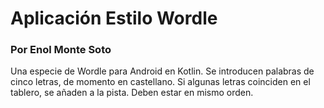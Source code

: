 # Aplicación Estilo Wordle
### Por Enol Monte Soto
Una especie de Wordle para Android en Kotlin. Se introducen palabras de cinco letras, de momento en castellano. Si algunas letras coinciden en el tablero, se añaden a la pista. Deben estar en mismo orden.
